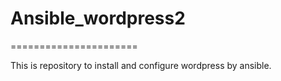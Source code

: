 # Ansible_wordpress2
======================

This is repository to install and configure wordpress by ansible.
